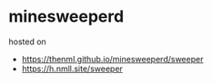 # minesweeperd
hosted on
- https://thenml.github.io/minesweeperd/sweeper
- https://h.nmll.site/sweeper
